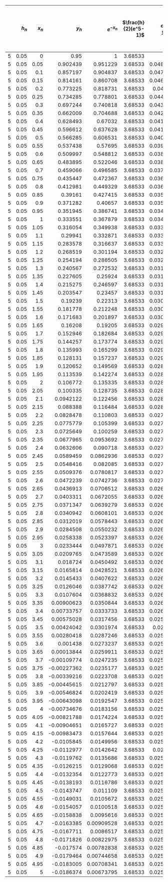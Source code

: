 |    |   $h_{n}$ |   $x_{n}$ |     $y_{h}$ |   $e^{-x_n}$ |   $\frac{h}{2}(e^5-1)$ |   $e^{-x_n} - y_h(x_n)$ |   $e^{-x_n} - y_h(x_n) \leq \frac{h}{2}(e^5 - 1)$ |
|---:|----------:|----------:|------------:|-------------:|-----------------------:|------------------------:|--------------------------------------------------:|
|  5 |      0.05 |      0    |  0.95       |   1          |                3.68533 |               0.05      |                                                 1 |
|  5 |      0.05 |      0.05 |  0.902439   |   0.951229   |                3.68533 |               0.0487909 |                                                 1 |
|  5 |      0.05 |      0.1  |  0.857197   |   0.904837   |                3.68533 |               0.0476408 |                                                 1 |
|  5 |      0.05 |      0.15 |  0.814161   |   0.860708   |                3.68533 |               0.0465467 |                                                 1 |
|  5 |      0.05 |      0.2  |  0.773225   |   0.818731   |                3.68533 |               0.045506  |                                                 1 |
|  5 |      0.05 |      0.25 |  0.734285   |   0.778801   |                3.68533 |               0.0445161 |                                                 1 |
|  5 |      0.05 |      0.3  |  0.697244   |   0.740818   |                3.68533 |               0.0435744 |                                                 1 |
|  5 |      0.05 |      0.35 |  0.662009   |   0.704688   |                3.68533 |               0.0426787 |                                                 1 |
|  5 |      0.05 |      0.4  |  0.628493   |   0.67032    |                3.68533 |               0.0418267 |                                                 1 |
|  5 |      0.05 |      0.45 |  0.596612   |   0.637628   |                3.68533 |               0.0410162 |                                                 1 |
|  5 |      0.05 |      0.5  |  0.566285   |   0.606531   |                3.68533 |               0.0402452 |                                                 1 |
|  5 |      0.05 |      0.55 |  0.537438   |   0.57695    |                3.68533 |               0.0395119 |                                                 1 |
|  5 |      0.05 |      0.6  |  0.509997   |   0.548812   |                3.68533 |               0.0388143 |                                                 1 |
|  5 |      0.05 |      0.65 |  0.483895   |   0.522046   |                3.68533 |               0.0381507 |                                                 1 |
|  5 |      0.05 |      0.7  |  0.459066   |   0.496585   |                3.68533 |               0.0375195 |                                                 1 |
|  5 |      0.05 |      0.75 |  0.435447   |   0.472367   |                3.68533 |               0.0369191 |                                                 1 |
|  5 |      0.05 |      0.8  |  0.412981   |   0.449329   |                3.68533 |               0.0363479 |                                                 1 |
|  5 |      0.05 |      0.85 |  0.39161    |   0.427415   |                3.68533 |               0.0358047 |                                                 1 |
|  5 |      0.05 |      0.9  |  0.371282   |   0.40657    |                3.68533 |               0.0352879 |                                                 1 |
|  5 |      0.05 |      0.95 |  0.351945   |   0.386741   |                3.68533 |               0.0347963 |                                                 1 |
|  5 |      0.05 |      1    |  0.333551   |   0.367879   |                3.68533 |               0.0343287 |                                                 1 |
|  5 |      0.05 |      1.05 |  0.316054   |   0.349938   |                3.68533 |               0.0338839 |                                                 1 |
|  5 |      0.05 |      1.1  |  0.29941    |   0.332871   |                3.68533 |               0.0334608 |                                                 1 |
|  5 |      0.05 |      1.15 |  0.283578   |   0.316637   |                3.68533 |               0.0330583 |                                                 1 |
|  5 |      0.05 |      1.2  |  0.268519   |   0.301194   |                3.68533 |               0.0326754 |                                                 1 |
|  5 |      0.05 |      1.25 |  0.254194   |   0.286505   |                3.68533 |               0.0323113 |                                                 1 |
|  5 |      0.05 |      1.3  |  0.240567   |   0.272532   |                3.68533 |               0.0319648 |                                                 1 |
|  5 |      0.05 |      1.35 |  0.227605   |   0.25924    |                3.68533 |               0.0316353 |                                                 1 |
|  5 |      0.05 |      1.4  |  0.215275   |   0.246597   |                3.68533 |               0.0313219 |                                                 1 |
|  5 |      0.05 |      1.45 |  0.203547   |   0.23457    |                3.68533 |               0.0310237 |                                                 1 |
|  5 |      0.05 |      1.5  |  0.19239    |   0.22313    |                3.68533 |               0.0307401 |                                                 1 |
|  5 |      0.05 |      1.55 |  0.181778   |   0.212248   |                3.68533 |               0.0304703 |                                                 1 |
|  5 |      0.05 |      1.6  |  0.171683   |   0.201897   |                3.68533 |               0.0302137 |                                                 1 |
|  5 |      0.05 |      1.65 |  0.16208    |   0.19205    |                3.68533 |               0.0299696 |                                                 1 |
|  5 |      0.05 |      1.7  |  0.152946   |   0.182684   |                3.68533 |               0.0297374 |                                                 1 |
|  5 |      0.05 |      1.75 |  0.144257   |   0.173774   |                3.68533 |               0.0295165 |                                                 1 |
|  5 |      0.05 |      1.8  |  0.135993   |   0.165299   |                3.68533 |               0.0293064 |                                                 1 |
|  5 |      0.05 |      1.85 |  0.128131   |   0.157237   |                3.68533 |               0.0291065 |                                                 1 |
|  5 |      0.05 |      1.9  |  0.120652   |   0.149569   |                3.68533 |               0.0289164 |                                                 1 |
|  5 |      0.05 |      1.95 |  0.113539   |   0.142274   |                3.68533 |               0.0287355 |                                                 1 |
|  5 |      0.05 |      2    |  0.106772   |   0.135335   |                3.68533 |               0.0285635 |                                                 1 |
|  5 |      0.05 |      2.05 |  0.100335   |   0.128735   |                3.68533 |               0.0283999 |                                                 1 |
|  5 |      0.05 |      2.1  |  0.0942122  |   0.122456   |                3.68533 |               0.0282442 |                                                 1 |
|  5 |      0.05 |      2.15 |  0.088388   |   0.116484   |                3.68533 |               0.0280962 |                                                 1 |
|  5 |      0.05 |      2.2  |  0.0828478  |   0.110803   |                3.68533 |               0.0279553 |                                                 1 |
|  5 |      0.05 |      2.25 |  0.0775779  |   0.105399   |                3.68533 |               0.0278213 |                                                 1 |
|  5 |      0.05 |      2.3  |  0.0725649  |   0.100259   |                3.68533 |               0.0276939 |                                                 1 |
|  5 |      0.05 |      2.35 |  0.0677965  |   0.0953692  |                3.68533 |               0.0275727 |                                                 1 |
|  5 |      0.05 |      2.4  |  0.0632606  |   0.090718   |                3.68533 |               0.0274574 |                                                 1 |
|  5 |      0.05 |      2.45 |  0.0589459  |   0.0862936  |                3.68533 |               0.0273477 |                                                 1 |
|  5 |      0.05 |      2.5  |  0.0548416  |   0.082085   |                3.68533 |               0.0272433 |                                                 1 |
|  5 |      0.05 |      2.55 |  0.0509376  |   0.0780817  |                3.68533 |               0.0271441 |                                                 1 |
|  5 |      0.05 |      2.6  |  0.0472239  |   0.0742736  |                3.68533 |               0.0270497 |                                                 1 |
|  5 |      0.05 |      2.65 |  0.0436913  |   0.0706512  |                3.68533 |               0.0269599 |                                                 1 |
|  5 |      0.05 |      2.7  |  0.0403311  |   0.0672055  |                3.68533 |               0.0268745 |                                                 1 |
|  5 |      0.05 |      2.75 |  0.0371347  |   0.0639279  |                3.68533 |               0.0267932 |                                                 1 |
|  5 |      0.05 |      2.8  |  0.0340942  |   0.0608101  |                3.68533 |               0.0267159 |                                                 1 |
|  5 |      0.05 |      2.85 |  0.0312019  |   0.0578443  |                3.68533 |               0.0266424 |                                                 1 |
|  5 |      0.05 |      2.9  |  0.0284508  |   0.0550232  |                3.68533 |               0.0265724 |                                                 1 |
|  5 |      0.05 |      2.95 |  0.0258338  |   0.0523397  |                3.68533 |               0.0265059 |                                                 1 |
|  5 |      0.05 |      3    |  0.0233444  |   0.0497871  |                3.68533 |               0.0264426 |                                                 1 |
|  5 |      0.05 |      3.05 |  0.0209765  |   0.0473589  |                3.68533 |               0.0263824 |                                                 1 |
|  5 |      0.05 |      3.1  |  0.018724   |   0.0450492  |                3.68533 |               0.0263252 |                                                 1 |
|  5 |      0.05 |      3.15 |  0.0165814  |   0.0428521  |                3.68533 |               0.0262707 |                                                 1 |
|  5 |      0.05 |      3.2  |  0.0145433  |   0.0407622  |                3.68533 |               0.0262189 |                                                 1 |
|  5 |      0.05 |      3.25 |  0.0126046  |   0.0387742  |                3.68533 |               0.0261696 |                                                 1 |
|  5 |      0.05 |      3.3  |  0.0107604  |   0.0368832  |                3.68533 |               0.0261227 |                                                 1 |
|  5 |      0.05 |      3.35 |  0.00900623 |   0.0350844  |                3.68533 |               0.0260781 |                                                 1 |
|  5 |      0.05 |      3.4  |  0.00733757 |   0.0333733  |                3.68533 |               0.0260357 |                                                 1 |
|  5 |      0.05 |      3.45 |  0.00575028 |   0.0317456  |                3.68533 |               0.0259954 |                                                 1 |
|  5 |      0.05 |      3.5  |  0.00424042 |   0.0301974  |                3.68533 |               0.025957  |                                                 1 |
|  5 |      0.05 |      3.55 |  0.00280418 |   0.0287246  |                3.68533 |               0.0259205 |                                                 1 |
|  5 |      0.05 |      3.6  |  0.001438   |   0.0273237  |                3.68533 |               0.0258857 |                                                 1 |
|  5 |      0.05 |      3.65 |  0.00013844 |   0.0259911  |                3.68533 |               0.0258527 |                                                 1 |
|  5 |      0.05 |      3.7  | -0.00109774 |   0.0247235  |                3.68533 |               0.0258213 |                                                 1 |
|  5 |      0.05 |      3.75 | -0.00227362 |   0.0235177  |                3.68533 |               0.0257914 |                                                 1 |
|  5 |      0.05 |      3.8  | -0.00339216 |   0.0223708  |                3.68533 |               0.0257629 |                                                 1 |
|  5 |      0.05 |      3.85 | -0.00445615 |   0.0212797  |                3.68533 |               0.0257359 |                                                 1 |
|  5 |      0.05 |      3.9  | -0.00546824 |   0.0202419  |                3.68533 |               0.0257102 |                                                 1 |
|  5 |      0.05 |      3.95 | -0.00643098 |   0.0192547  |                3.68533 |               0.0256857 |                                                 1 |
|  5 |      0.05 |      4    | -0.00734676 |   0.0183156  |                3.68533 |               0.0256624 |                                                 1 |
|  5 |      0.05 |      4.05 | -0.00821788 |   0.0174224  |                3.68533 |               0.0256403 |                                                 1 |
|  5 |      0.05 |      4.1  | -0.00904651 |   0.0165727  |                3.68533 |               0.0256192 |                                                 1 |
|  5 |      0.05 |      4.15 | -0.00983473 |   0.0157644  |                3.68533 |               0.0255992 |                                                 1 |
|  5 |      0.05 |      4.2  | -0.0105845  |   0.0149956  |                3.68533 |               0.0255801 |                                                 1 |
|  5 |      0.05 |      4.25 | -0.0112977  |   0.0142642  |                3.68533 |               0.025562  |                                                 1 |
|  5 |      0.05 |      4.3  | -0.0119762  |   0.0135686  |                3.68533 |               0.0255447 |                                                 1 |
|  5 |      0.05 |      4.35 | -0.0126215  |   0.0129068  |                3.68533 |               0.0255283 |                                                 1 |
|  5 |      0.05 |      4.4  | -0.0132354  |   0.0122773  |                3.68533 |               0.0255127 |                                                 1 |
|  5 |      0.05 |      4.45 | -0.0138193  |   0.0116786  |                3.68533 |               0.0254979 |                                                 1 |
|  5 |      0.05 |      4.5  | -0.0143747  |   0.011109   |                3.68533 |               0.0254837 |                                                 1 |
|  5 |      0.05 |      4.55 | -0.0149031  |   0.0105672  |                3.68533 |               0.0254703 |                                                 1 |
|  5 |      0.05 |      4.6  | -0.0154057  |   0.0100518  |                3.68533 |               0.0254575 |                                                 1 |
|  5 |      0.05 |      4.65 | -0.0158838  |   0.0095616  |                3.68533 |               0.0254454 |                                                 1 |
|  5 |      0.05 |      4.7  | -0.0163385  |   0.00909528 |                3.68533 |               0.0254338 |                                                 1 |
|  5 |      0.05 |      4.75 | -0.0167711  |   0.0086517  |                3.68533 |               0.0254228 |                                                 1 |
|  5 |      0.05 |      4.8  | -0.0171826  |   0.00822975 |                3.68533 |               0.0254124 |                                                 1 |
|  5 |      0.05 |      4.85 | -0.017574   |   0.00782838 |                3.68533 |               0.0254024 |                                                 1 |
|  5 |      0.05 |      4.9  | -0.0179464  |   0.00744658 |                3.68533 |               0.0253929 |                                                 1 |
|  5 |      0.05 |      4.95 | -0.0183005  |   0.00708341 |                3.68533 |               0.0253839 |                                                 1 |
|  5 |      0.05 |      5    | -0.0186374  |   0.00673795 |                3.68533 |               0.0253754 |                                                 1 |